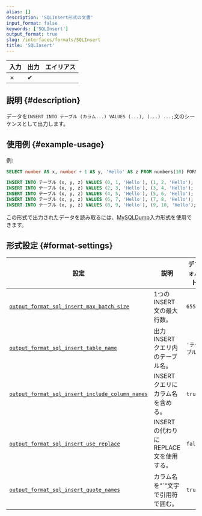 ```yaml
---
alias: []
description: 'SQLInsert形式の文書'
input_format: false
keywords: ['SQLInsert']
output_format: true
slug: /interfaces/formats/SQLInsert
title: 'SQLInsert'
---
```


| 入力 | 出力 | エイリアス |
|------|------|-----------|
| ✗    | ✔    |           |

## 説明 {#description}

データを`INSERT INTO テーブル (カラム...) VALUES (...), (...) ...;`文のシーケンスとして出力します。

## 使用例 {#example-usage}

例:

```sql
SELECT number AS x, number + 1 AS y, 'Hello' AS z FROM numbers(10) FORMAT SQLInsert SETTINGS output_format_sql_insert_max_batch_size = 2
```

```sql
INSERT INTO テーブル (x, y, z) VALUES (0, 1, 'Hello'), (1, 2, 'Hello');
INSERT INTO テーブル (x, y, z) VALUES (2, 3, 'Hello'), (3, 4, 'Hello');
INSERT INTO テーブル (x, y, z) VALUES (4, 5, 'Hello'), (5, 6, 'Hello');
INSERT INTO テーブル (x, y, z) VALUES (6, 7, 'Hello'), (7, 8, 'Hello');
INSERT INTO テーブル (x, y, z) VALUES (8, 9, 'Hello'), (9, 10, 'Hello');
```

この形式で出力されたデータを読み取るには、[MySQLDump](../formats/MySQLDump.md)入力形式を使用できます。

## 形式設定 {#format-settings}

| 設定                                                                                                                                 | 説明                                             | デフォルト  |
|--------------------------------------------------------------------------------------------------------------------------------------|--------------------------------------------------|-------------|
| [`output_format_sql_insert_max_batch_size`](../../operations/settings/settings-formats.md/#output_format_sql_insert_max_batch_size)   | 1つのINSERT文の最大行数。                            | `65505`     |
| [`output_format_sql_insert_table_name`](../../operations/settings/settings-formats.md/#output_format_sql_insert_table_name)           | 出力INSERTクエリ内のテーブル名。                     | `'テーブル'` |
| [`output_format_sql_insert_include_column_names`](../../operations/settings/settings-formats.md/#output_format_sql_insert_include_column_names) | INSERTクエリにカラム名を含める。                      | `true`      |
| [`output_format_sql_insert_use_replace`](../../operations/settings/settings-formats.md/#output_format_sql_insert_use_replace)         | INSERTの代わりにREPLACE文を使用する。                  | `false`     |
| [`output_format_sql_insert_quote_names`](../../operations/settings/settings-formats.md/#output_format_sql_insert_quote_names)         | カラム名を"\`"文字で引用符で囲む。                     | `true`      |
